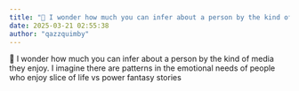```yaml
---
title: "💭 I wonder how much you can infer about a person by the kind of..."
date: 2025-03-21 02:55:38
author: "qazzquimby"
---
```


💭 I wonder how much you can infer about a person by the kind of media they enjoy. I imagine there are patterns in the emotional needs of people who enjoy slice of life vs power fantasy stories